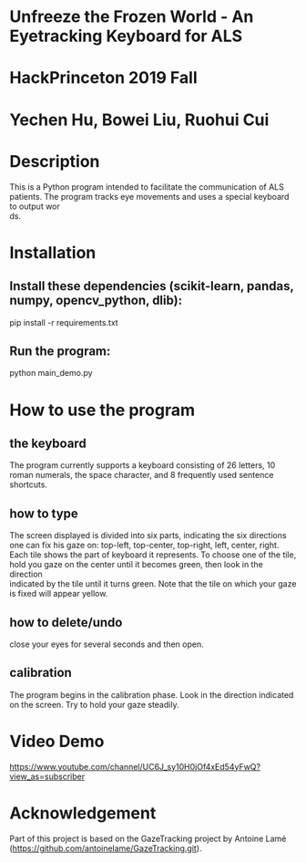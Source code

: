 # Unfreeze the Frozen World - An Eyetracking Keyboard for ALS
# HackPrinceton 2019 Fall
# Yechen Hu, Bowei Liu, Ruohui Cui


# Description
This is a Python program intended to facilitate the communication of ALS patients. The program tracks eye movements and uses a special keyboard to output wor\
ds.


# Installation

## Install these dependencies (scikit-learn, pandas, numpy, opencv_python, dlib):
pip install -r requirements.txt

## Run the program:
python main_demo.py


# How to use the program

## the keyboard
The program currently supports a keyboard consisting of 26 letters, 10 roman numerals, the space character, and 8 frequently used sentence shortcuts.

## how to type
The screen displayed is divided into six parts, indicating the six directions one can fix his gaze on: top-left, top-center, top-right, left, center, right.
Each tile shows the part of keyboard it represents. To choose one of the tile, hold you gaze on the center until it becomes green, then look in the direction\
 indicated by the tile until it turns green. Note that the tile on which your gaze is fixed will appear yellow.

## how to delete/undo
close your eyes for several seconds and then open.

## calibration
The program begins in the calibration phase. Look in the direction indicated on the screen. Try to hold your gaze steadily.

# Video Demo
https://www.youtube.com/channel/UC6J_sy10H0jOf4xEd54yFwQ?view_as=subscriber

# Acknowledgement
Part of this project is based on the GazeTracking project by Antoine Lamé (https://github.com/antoinelame/GazeTracking.git).
